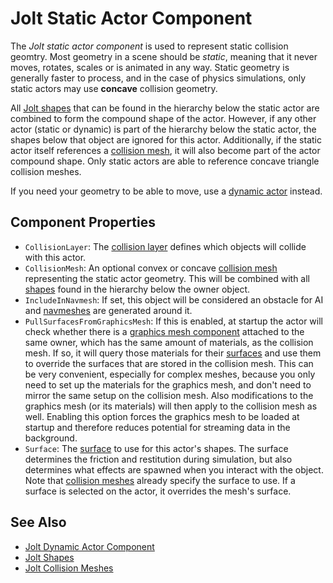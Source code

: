 # Jolt Static Actor Component

The *Jolt static actor component* is used to represent static collision geomtry. Most geometry in a scene should be *static*, meaning that it never moves, rotates, scales or is animated in any way. Static geometry is generally faster to process, and in the case of physics simulations, only static actors may use **concave** collision geometry.

All [Jolt shapes](../collision-shapes/jolt-shapes.md) that can be found in the hierarchy below the static actor are combined to form the compound shape of the actor. However, if any other actor (static or dynamic) is part of the hierarchy below the static actor, the shapes below that object are ignored for this actor. Additionally, if the static actor itself references a [collision mesh](../collision-shapes/jolt-collision-meshes.md), it will also become part of the actor compound shape. Only static actors are able to reference concave triangle collision meshes.

If you need your geometry to be able to move, use a [dynamic actor](jolt-dynamic-actor-component.md) instead.

## Component Properties

* `CollisionLayer`: The [collision layer](../collision-shapes/jolt-collision-layers.md) defines which objects will collide with this actor.
* `CollisionMesh`: An optional convex or concave [collision mesh](../collision-shapes/jolt-collision-meshes.md) representing the static actor geometry. This will be combined with all [shapes](../collision-shapes/jolt-shapes.md) found in the hierarchy below the owner object.
* `IncludeInNavmesh`: If set, this object will be considered an obstacle for AI and [navmeshes](../../../ai/RecastPlugin/recast-navmesh.md) are generated around it.
* `PullSurfacesFromGraphicsMesh`: If this is enabled, at startup the actor will check whether there is a [graphics mesh component](../../../graphics/meshes/mesh-component.md) attached to the same owner, which has the same amount of materials, as the collision mesh. If so, it will query those materials for their [surfaces](../../../materials/surfaces.md) and use them to override the surfaces that are stored in the collision mesh. This can be very convenient, especially for complex meshes, because you only need to set up the materials for the graphics mesh, and don't need to mirror the same setup on the collision mesh. Also modifications to the graphics mesh (or its materials) will then apply to the collision mesh as well. Enabling this option forces the graphics mesh to be loaded at startup and therefore reduces potential for streaming data in the background.
* `Surface`: The [surface](../../../materials/surfaces.md) to use for this actor's shapes. The surface determines the friction and restitution during simulation, but also determines what effects are spawned when you interact with the object. Note that [collision meshes](../collision-shapes/jolt-collision-meshes.md) already specify the surface to use. If a surface is selected on the actor, it overrides the mesh's surface.

## See Also

* [Jolt Dynamic Actor Component](jolt-dynamic-actor-component.md)
* [Jolt Shapes](../collision-shapes/jolt-shapes.md)
* [Jolt Collision Meshes](../collision-shapes/jolt-collision-meshes.md)
